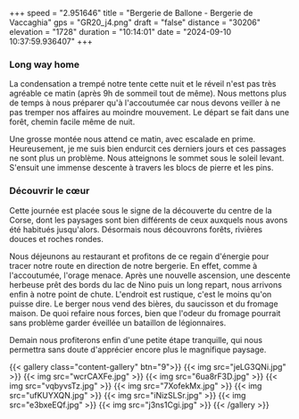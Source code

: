 +++
speed = "2.951646"
title = "Bergerie de Ballone - Bergerie de Vaccaghia"
gps = "GR20_j4.png"
draft = "false"
distance = "30206"
elevation = "1728"
duration = "10:14:01"
date = "2024-09-10 10:37:59.936407"
+++
### Long way home
La condensation a trempé notre tente cette nuit et le réveil n'est pas très agréable ce matin (après 9h de sommeil tout de même). Nous mettons plus de temps à nous préparer qu'à l'accoutumée car nous devons veiller à ne pas tremper nos affaires au moindre mouvement. 
Le départ se fait dans une forêt, chemin facile même de nuit. 

Une grosse montée nous attend ce matin, avec escalade en prime. Heureusement, je me suis bien endurcit ces derniers jours et ces passages ne sont plus un problème. Nous atteignons le sommet sous le soleil levant. S'ensuit une immense descente à travers les blocs de pierre et les pins. 

### Découvrir le cœur
Cette journée est placée sous le signe de la découverte du centre de la Corse, dont les paysages sont bien différents de ceux auxquels nous avons été habitués jusqu'alors. Désormais nous découvrons forêts, rivières douces et roches rondes.

Nous déjeunons au restaurant et profitons de ce regain d'énergie pour tracer notre route en direction de notre bergerie. En effet, comme à l'accoutumée, l'orage menace. Après une nouvelle ascension, une descente herbeuse prêt des bords du lac de Nino puis un long repart, nous arrivons enfin à notre point de chute. L'endroit est rustique, c'est le moins qu'on puisse dire. Le berger nous vend des bières, du saucisson et du fromage maison. De quoi refaire nous forces, bien que l'odeur du fromage pourrait sans problème garder éveillée un bataillon de légionnaires.

Demain nous profiterons enfin d'une petite étape tranquille, qui nous permettra sans doute d'apprécier encore plus le magnifique paysage.

{{< gallery class="content-gallery" btn="9">}}
{{< img src="jeLG3QNi.jpg" >}}
{{< img src="wcrCAXFe.jpg" >}}
{{< img src="6ua8rF3D.jpg" >}}
{{< img src="vqbyvsTz.jpg" >}}
{{< img src="7XofekMx.jpg" >}}
{{< img src="ufKUYXQN.jpg" >}}
{{< img src="iNizSLSr.jpg" >}}
{{< img src="e3bxeEQf.jpg" >}}
{{< img src="j3ns1Cgi.jpg" >}}
{{< /gallery >}}

